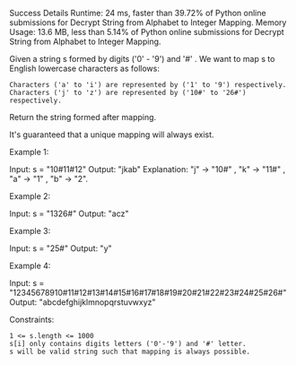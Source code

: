 Success
Details
Runtime: 24 ms, faster than 39.72% of Python online submissions for Decrypt String from Alphabet to Integer Mapping.
Memory Usage: 13.6 MB, less than 5.14% of Python online submissions for Decrypt String from Alphabet to Integer Mapping.

Given a string s formed by digits ('0' - '9') and '#' . We want to map s to English lowercase characters as follows:

    Characters ('a' to 'i') are represented by ('1' to '9') respectively.
    Characters ('j' to 'z') are represented by ('10#' to '26#') respectively. 

Return the string formed after mapping.

It's guaranteed that a unique mapping will always exist.

 

Example 1:

Input: s = "10#11#12"
Output: "jkab"
Explanation: "j" -> "10#" , "k" -> "11#" , "a" -> "1" , "b" -> "2".

Example 2:

Input: s = "1326#"
Output: "acz"

Example 3:

Input: s = "25#"
Output: "y"

Example 4:

Input: s = "12345678910#11#12#13#14#15#16#17#18#19#20#21#22#23#24#25#26#"
Output: "abcdefghijklmnopqrstuvwxyz"

 

Constraints:

    1 <= s.length <= 1000
    s[i] only contains digits letters ('0'-'9') and '#' letter.
    s will be valid string such that mapping is always possible.

